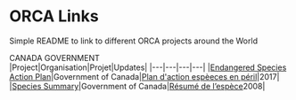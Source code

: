 # ORCA Links  
Simple README to link to different ORCA projects around the World  
  
CANADA GOVERNMENT  
|Project|Organisation|Projet|Updates|
|---|---|---|---|
|[Endangered Species Action Plan](https://species-registry.canada.ca/index-en.html#/documents/2944)|Government of Canada|[Plan d'action espèeces en péril](https://www.canada.ca/fr/environnement-changement-climatique/services/registre-public-especes-peril/plans-action/epaulards-residents-nord-sud.html)|2017|
|[Species Summary](https://species-registry.canada.ca/index-en.html#/species/699-5)|Government of Canada|[Résumé de l’espèce](https://registre-especes.canada.ca/index-fr.html#/especes/698-8)2008|
